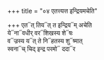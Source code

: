 +++
title = "०४ एतत्त्यत्त इन्द्रियमचेति"

+++
एत᳓त् तिय᳓त् त इन्द्रिय᳓म् अचेति  
ये᳓ना᳓वधीर् वर᳓शिखस्य शे᳓षः  
व᳓ज्रस्य य᳓त् ते नि᳓हतस्य शु᳓ष्मात्  
स्वना᳓च् चिद् इन्द्र परमो᳓ ददा᳓र